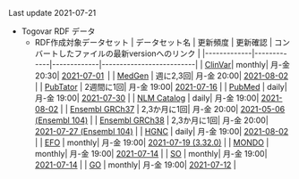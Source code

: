 Last update 2021-07-21
* Togovar RDF データ 
  * RDF作成対象データセット
    | データセット名     | 更新頻度     | 更新確認     | コンバートしたファイルの最新versionへのリンク | 
    |-------------|-------------|-------------|--------------------------| 
    | [ClinVar](https://www.ncbi.nlm.nih.gov/clinvar/)| monthly| 月-金 20:30| [2021-07-01](https://togovar-stg.biosciencedbc.jp/public/virtuoso/clinvar/latest/)                | 
    | [MedGen](https://www.ncbi.nlm.nih.gov/medgen/)  | 週に2,3回| 月-金 20:00|  [2021-08-02](https://togovar-stg.biosciencedbc.jp/public/virtuoso/medgen/latest/)                | 
    | [PubTator](https://www.ncbi.nlm.nih.gov/research/pubtator/)    | 2週間に1回| 月-金 19:00|  [2021-07-16](https://togovar-stg.biosciencedbc.jp/public/virtuoso/pubtator/latest/)               | 
    | [PubMed](https://pubmed.ncbi.nlm.nih.gov/) | daily| 月-金 19:00|  [2021-07-30](https://togovar-stg.biosciencedbc.jp/public/virtuoso/pubmed/latest/)               | 
    | [NLM Catalog](https://www.ncbi.nlm.nih.gov/nlmcatalog) | daily| 月-金 19:00|  [2021-08-02](https://togovar-stg.biosciencedbc.jp/public/virtuoso/nlm-catalog/latest/)               | 
    | [Ensembl GRCh37](https://grch37.ensembl.org/index.html) | 2,3か月に1回| 月-金 20:00|  [2021-05-06 (Ensembl 104)](https://togovar-stg.biosciencedbc.jp/public/virtuoso/ensembl_grch37/latest/) | 
    | [Ensembl GRCh38](https://www.ensembl.org/index.html) | 2,3か月に1回| 月-金 20:00|  [2021-07-27 (Ensembl 104)](https://togovar-stg.biosciencedbc.jp/public/virtuoso/ensembl_grch38/latest/) |
    | [HGNC](https://www.genenames.org/) | daily| 月-金 19:00|  [2021-08-02](https://togovar-stg.biosciencedbc.jp/public/virtuoso/hgnc/latest/)    | 
    | [EFO](https://) | monthly| 月-金 19:00|  [2021-07-19 (3.32.0)](https://togovar-stg.biosciencedbc.jp/public/virtuoso/efo/latest/)    | 
    | [MONDO](https://) | monthly| 月-金 19:00|  [2021-07-14](https://togovar-stg.biosciencedbc.jp/public/virtuoso/mondo/latest/)    | 
    | [SO](https://) | monthly| 月-金 19:00|  [2021-07-14](https://togovar-stg.biosciencedbc.jp/public/virtuoso/so/latest/)    | 
    | [GO](https://) | monthly| 月-金 19:00|  [2021-07-12](https://togovar-stg.biosciencedbc.jp/public/virtuoso/go/latest/)    | 


